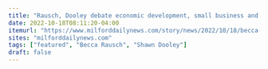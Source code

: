 ```yaml
---
title: "Rausch, Dooley debate economic development, small business and environment"
date: 2022-10-18T08:11:20-04:00
itemurl: "https://www.milforddailynews.com/story/news/2022/10/18/becca-rausch-shawn-dooley-debate-needham-ahead-nov-8-election/10522486002/"
sites: "milforddailynews.com"
tags: ["featured", "Becca Rausch", "Shawn Dooley"]
draft: false
---
```


